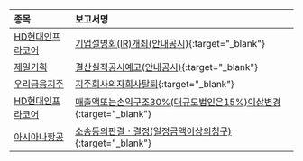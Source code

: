 | **종목** | **보고서명** |
| :------- | :----------- |
| [HD현대인프라코어](/042670/#dart) | [기업설명회(IR)개최(안내공시)](https://dart.fss.or.kr/dsaf001/main.do?rcpNo=20240123800486){:target="_blank"} |
| [제일기획](/030000/#dart) | [결산실적공시예고(안내공시)](https://dart.fss.or.kr/dsaf001/main.do?rcpNo=20240123800477){:target="_blank"} |
| [우리금융지주](/316140/#dart) | [지주회사의자회사탈퇴](https://dart.fss.or.kr/dsaf001/main.do?rcpNo=20240123800465){:target="_blank"} |
| [HD현대인프라코어](/042670/#dart) | [매출액또는손익구조30%(대규모법인은15%)이상변경](https://dart.fss.or.kr/dsaf001/main.do?rcpNo=20240123800445){:target="_blank"} |
| [아시아나항공](/020560/#dart) | [소송등의판결ㆍ결정(일정금액이상의청구)](https://dart.fss.or.kr/dsaf001/main.do?rcpNo=20240123800421){:target="_blank"} |